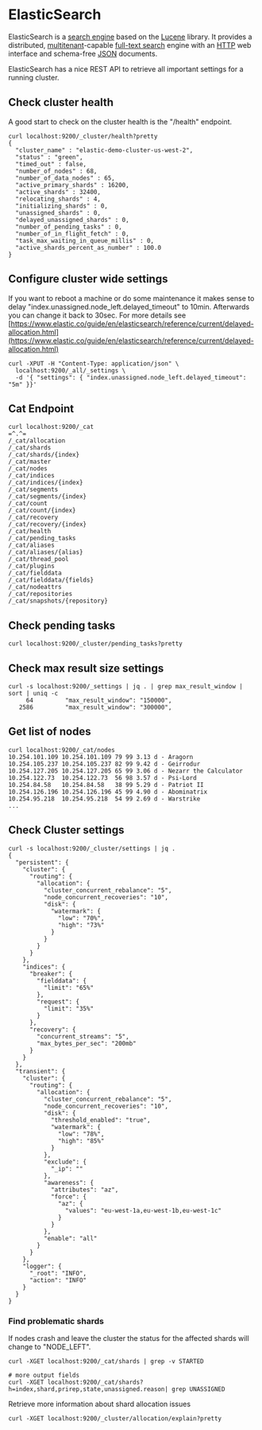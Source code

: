 # ElasticSearch

ElasticSearch is a [search engine](https://en.wikipedia.org/wiki/Search\_engine\_\(computing\)) based on the [Lucene](https://en.wikipedia.org/wiki/Lucene) library. It provides a distributed, [multitenant](https://en.wikipedia.org/wiki/Multitenancy)-capable [full-text search](https://en.wikipedia.org/wiki/Full-text\_search) engine with an [HTTP](https://en.wikipedia.org/wiki/HTTP) web interface and schema-free [JSON](https://en.wikipedia.org/wiki/JSON) documents.&#x20;

ElasticSearch has a nice REST API to retrieve all important settings for a running cluster.&#x20;

## Check cluster health

A good start to check on the cluster health is the "/health" endpoint.&#x20;

```
curl localhost:9200/_cluster/health?pretty
{
  "cluster_name" : "elastic-demo-cluster-us-west-2",
  "status" : "green",
  "timed_out" : false,
  "number_of_nodes" : 68,
  "number_of_data_nodes" : 65,
  "active_primary_shards" : 16200,
  "active_shards" : 32400,
  "relocating_shards" : 4,
  "initializing_shards" : 0,
  "unassigned_shards" : 0,
  "delayed_unassigned_shards" : 0,
  "number_of_pending_tasks" : 0,
  "number_of_in_flight_fetch" : 0,
  "task_max_waiting_in_queue_millis" : 0,
  "active_shards_percent_as_number" : 100.0
}
```

## Configure cluster wide settings

If you want to reboot a machine or do some maintenance it makes sense to delay "index.unassigned.node\_left.delayed\_timeout" to 10min. Afterwards you can change it back to 30sec. For more details see [https://www.elastic.co/guide/en/elasticsearch/reference/current/delayed-allocation.html](https://www.elastic.co/guide/en/elasticsearch/reference/current/delayed-allocation.html)

```
curl -XPUT -H "Content-Type: application/json" \ 
  localhost:9200/_all/_settings \
  -d '{ "settings": { "index.unassigned.node_left.delayed_timeout": "5m" }}'
```

## Cat Endpoint

```
curl localhost:9200/_cat
=^.^=
/_cat/allocation
/_cat/shards
/_cat/shards/{index}
/_cat/master
/_cat/nodes
/_cat/indices
/_cat/indices/{index}
/_cat/segments
/_cat/segments/{index}
/_cat/count
/_cat/count/{index}
/_cat/recovery
/_cat/recovery/{index}
/_cat/health
/_cat/pending_tasks
/_cat/aliases
/_cat/aliases/{alias}
/_cat/thread_pool
/_cat/plugins
/_cat/fielddata
/_cat/fielddata/{fields}
/_cat/nodeattrs
/_cat/repositories
/_cat/snapshots/{repository}
```

## Check pending tasks

```
curl localhost:9200/_cluster/pending_tasks?pretty
```

## Check max result size settings

```
curl -s localhost:9200/_settings | jq . | grep max_result_window | sort | uniq -c
     64         "max_result_window": "150000",
   2586         "max_result_window": "300000",
```

## Get list of nodes

```
curl localhost:9200/_cat/nodes
10.254.101.109 10.254.101.109 79 99 3.13 d - Aragorn
10.254.105.237 10.254.105.237 82 99 9.42 d - Geirrodur
10.254.127.205 10.254.127.205 65 99 3.06 d - Nezarr the Calculator
10.254.122.73  10.254.122.73  56 98 3.57 d - Psi-Lord
10.254.84.58   10.254.84.58   38 99 5.29 d - Patriot II
10.254.126.196 10.254.126.196 45 99 4.90 d - Abominatrix
10.254.95.218  10.254.95.218  54 99 2.69 d - Warstrike
...
```

## Check Cluster settings

```
curl -s localhost:9200/_cluster/settings | jq .
{
  "persistent": {
    "cluster": {
      "routing": {
        "allocation": {
          "cluster_concurrent_rebalance": "5",
          "node_concurrent_recoveries": "10",
          "disk": {
            "watermark": {
              "low": "70%",
              "high": "73%"
            }
          }
        }
      }
    },
    "indices": {
      "breaker": {
        "fielddata": {
          "limit": "65%"
        },
        "request": {
          "limit": "35%"
        }
      },
      "recovery": {
        "concurrent_streams": "5",
        "max_bytes_per_sec": "200mb"
      }
    }
  },
  "transient": {
    "cluster": {
      "routing": {
        "allocation": {
          "cluster_concurrent_rebalance": "5",
          "node_concurrent_recoveries": "10",
          "disk": {
            "threshold_enabled": "true",
            "watermark": {
              "low": "78%",
              "high": "85%"
            }
          },
          "exclude": {
            "_ip": ""
          },
          "awareness": {
            "attributes": "az",
            "force": {
              "az": {
                "values": "eu-west-1a,eu-west-1b,eu-west-1c"
              }
            }
          },
          "enable": "all"
        }
      }
    },
    "logger": {
      "_root": "INFO",
      "action": "INFO"
    }
  }
}
```

### Find problematic shards

If nodes crash and leave the cluster the status for the affected shards will change to "NODE\_LEFT".

```
curl -XGET localhost:9200/_cat/shards | grep -v STARTED

# more output fields
curl -XGET localhost:9200/_cat/shards?h=index,shard,prirep,state,unassigned.reason| grep UNASSIGNED
```

Retrieve more information about shard allocation issues

```
curl -XGET localhost:9200/_cluster/allocation/explain?pretty
```

